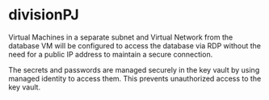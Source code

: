 # divisionPJ
Virtual Machines in a separate subnet and Virtual Network from the database VM will be configured to access the database via RDP without the need for a public IP address to maintain a secure connection.

The secrets and passwords are managed securely in the key vault by using managed identity to access them. This prevents unauthorized access to the key vault.
